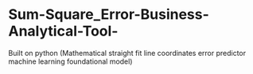 # Sum-Square_Error-Business-Analytical-Tool-
Built on python (Mathematical straight fit line coordinates error predictor machine learning foundational model)
